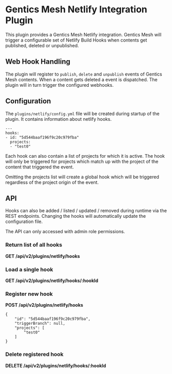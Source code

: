 # Gentics Mesh Netlify Integration Plugin

This plugin provides a Gentics Mesh Netlify integration. Gentics Mesh will trigger a configurable set of Netlify Build Hooks when contents get published, deleted or unpublished.

## Web Hook Handling

The plugin will register to `publish`, `delete` and `unpublish` events of Gentics Mesh contents. When a content gets deleted a event is dispatched. The plugin will in turn trigger the configured webhooks.

## Configuration

The `plugins/netlify/config.yml` file will be created during startup of the plugin. It contains information about netlify hooks.

```
---
hooks:
- id: "5d544baaf196f9c20c979fba"
  projects:
  - "test0"
```

Each hook can also contain a list of projects for which it is active. The hook will only be triggered for projects which match up with the project of the content that triggered the event.

Omitting the projects list will create a global hook which will be triggered regardless of the project origin of the event.

## API

Hooks can also be added / listed / updated / removed during runtime via the REST endpoints. Changing the hooks will automatically update the configuration file.

The API can only accessed with admin role permissions.

### Return list of all hooks

**GET /api/v2/plugins/netlify/hooks**

### Load a single hook

**GET /api/v2/plugins/netlify/hooks/:hookId**

### Register new hook

**POST /api/v2/plugins/netlify/hooks**
```
{
    "id": "5d544baaf196f9c20c979fba",
    "triggerBranch": null,
    "projects": [
        "test0"
    ]
}
```

### Delete registered hook

**DELETE /api/v2/plugins/netlify/hooks/:hookId**
